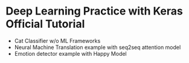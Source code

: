 # Deep Learning Practice with Keras Official Tutorial
- Cat Classifier w/o ML Frameworks
- Neural Machine Translation example with seq2seq attention model
- Emotion detector example with Happy Model

